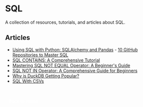 # SQL

A collection of resources, tutorials, and articles about SQL.

## Articles

- [Using SQL with Python: SQLAlchemy and Pandas](https://www.kdnuggets.com/using-sql-with-python-sqlalchemy-and-pandas) - [10 GitHub Repositories to Master SQL](https://www.kdnuggets.com/10-github-repositories-to-master-sql)
- [SQL CONTAINS: A Comprehensive Tutorial](https://www.datacamp.com/tutorial/sql-contains) 
- [Mastering SQL NOT EQUAL Operator: A Beginner's Guide](https://www.datacamp.com/tutorial/sql-not-equal)
- [SQL NOT IN Operator: A Comprehensive Guide for Beginners](https://www.datacamp.com/tutorial/sql-not-in-operator) 
- [Why is DuckDB Getting Popular?](https://www.kdnuggets.com/2023/07/duckdb-getting-popular.html)
- [SQL With CSVs](https://www.kdnuggets.com/2023/01/sql-csvs.html)

<a href="/Writing-Portfolio" class="button" style="display: inline-block; padding: 4px 12px; background: var(--primary-color); color: white; text-decoration: none; border-radius: 4px; margin-top: 30px; font-weight: bold; font-size: 1em; transition: transform 0.2s ease;"><i class="fas fa-home"></i>Back to Home</a>
